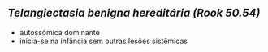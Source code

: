 ## ***Telangiectasia benigna hereditária (Rook 50.54)***


- autossômica dominante  
- inicia-se na infância sem outras lesões sistêmicas

